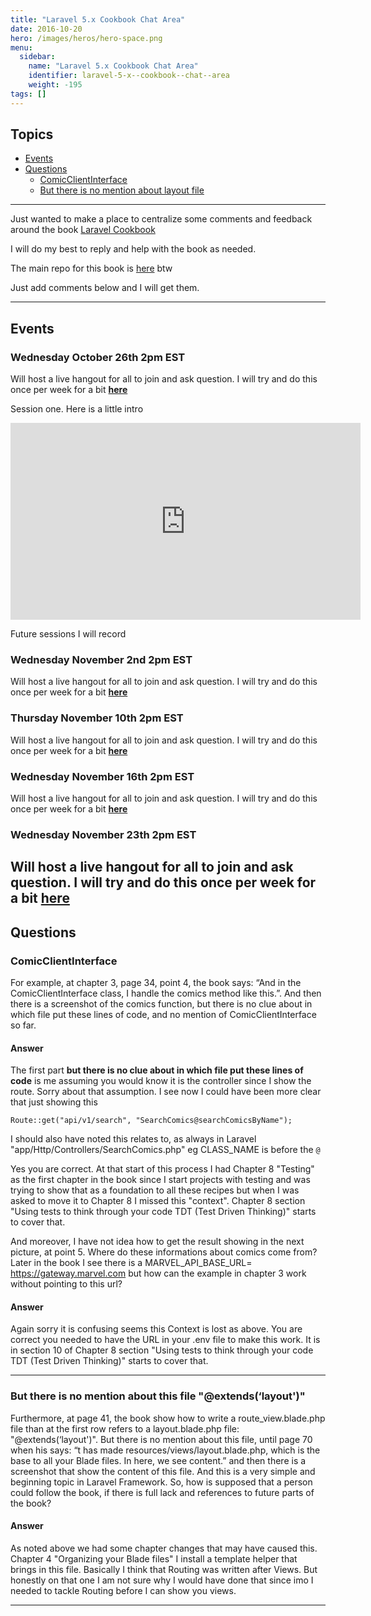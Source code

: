 ```yaml
---
title: "Laravel 5.x Cookbook Chat Area"
date: 2016-10-20
hero: /images/heros/hero-space.png
menu:
  sidebar:
    name: "Laravel 5.x Cookbook Chat Area"
    identifier: laravel-5-x--cookbook--chat--area
    weight: -195
tags: []
---
```


## Topics

  * [Events](#events)
  * [Questions](#questions)
    * [ComicClientInterface](#clientinterface)
    * [But there is no mention about layout file](#layout)


---

Just wanted to make a place to centralize some comments and feedback around the book [Laravel Cookbook](https://www.packtpub.com/web-development/laravel-5x-cookbook)

I will do my best to reply and help with the book as needed.

The main repo for this book is [here](https://github.com/alnutile/recipes) btw

Just add comments below and I will get them.

---

<a name="events"></a>
## Events

### Wednesday October 26th 2pm EST 
Will host a live hangout for all to join and ask question. I will try and do this once per week for a bit **[here](https://www.freeconferencecall.com/join/alfrednutile)**


Session one. Here is a little intro 
<iframe width="560" height="315" src="https://www.youtube.com/embed/T_StJKRR6bo" frameborder="0" allowfullscreen></iframe>

Future sessions I will record

### Wednesday November 2nd 2pm EST
Will host a live hangout for all to join and ask question. I will try and do this once per week for a bit **[here](https://www.freeconferencecall.com/join/alfrednutile)**


### Thursday November 10th 2pm EST
Will host a live hangout for all to join and ask question. I will try and do this once per week for a bit **[here](https://www.freeconferencecall.com/join/alfrednutile)**


### Wednesday November 16th 2pm EST
Will host a live hangout for all to join and ask question. I will try and do this once per week for a bit **[here](https://www.freeconferencecall.com/join/alfrednutile)**


### Wednesday November 23th 2pm EST
Will host a live hangout for all to join and ask question. I will try and do this once per week for a bit **[here](https://www.freeconferencecall.com/join/alfrednutile)**
---

<a name="questions"></a>
## Questions


<a name="clientinterface"></a>
### ComicClientInterface
For example, at chapter 3, page 34, point 4, the book says: “And in the ComicClientInterface class, I handle the comics method like this.”. And then there is a screenshot of the comics function, but there is no clue about in which file put these lines of code, and no mention of ComicClientInterface so far. 


#### Answer
The first part **but there is no clue about in which file put these lines of code** is me assuming you would know it is the controller since I show the route. Sorry about that assumption. I see now I could have been more clear that just showing this

```
Route::get("api/v1/search", "SearchComics@searchComicsByName");
```

I should also have noted this relates to, as always in Laravel "app/Http/Controllers/SearchComics.php" eg CLASS_NAME is before the `@` 


Yes you are correct. At that start of this process I had Chapter 8 "Testing" as the first chapter in the book since I start projects with testing and was trying to show that as a foundation to all these recipes but when I was asked to move it to Chapter 8 I missed this "context". Chapter 8 section "Using tests to think through your code TDT (Test Driven Thinking)" starts to cover that. 


And moreover, I have not idea how to get the result showing in the next picture, at point 5. Where do these informations about comics come from?
Later in the book I see there is a MARVEL_API_BASE_URL= https://gateway.marvel.com but how can the example in chapter 3 work without pointing to this url?

#### Answer
Again sorry it is confusing seems this Context is lost as above. You are correct you needed to have the URL in your .env file to make this work. It is in section 10 of Chapter 8 section "Using tests to think through your code TDT (Test Driven Thinking)" starts to cover that. 

--- 

<a name="layout"></a>
### But there is no mention about this file "@extends(‘layout')"
Furthermore, at page 41, the book show how to write a route_view.blade.php file than at the first row refers to a layout.blade.php file: "@extends(‘layout')".
But there is no mention about this file, until page 70 when his says: “t has made resources/views/layout.blade.php, which is the base to all your Blade
files. In here, we see content.” and then there is a screenshot that show the content of this file. And this is a very simple and beginning topic in Laravel Framework.
So, how is supposed that a person could follow the book, if there is full lack and references to future parts of the book?


#### Answer
As noted above we had some chapter changes that may have caused this. Chapter 4 "Organizing your Blade  files" I install a template helper that brings in this file.  Basically I think that Routing was written after Views. But honestly on that one I am not sure why I would have done that since imo I needed to tackle Routing before I can show you views. 


---
